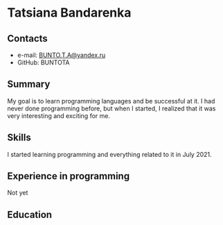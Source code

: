 # Tatsiana Bandarenka #
## Сontacts ##
+ e-mail: BUNTO.T.A@yandex.ru
+ GitHub: BUNTOTA
## Summary ##
My goal is to learn programming languages and be successful at it. I had never done programming before, but when I started, I realized that it was very interesting and exciting for me.
## Skills ##
I started learning programming and everything related to it in July 2021.
## Experience in programming ##
Not yet
## Education ##
